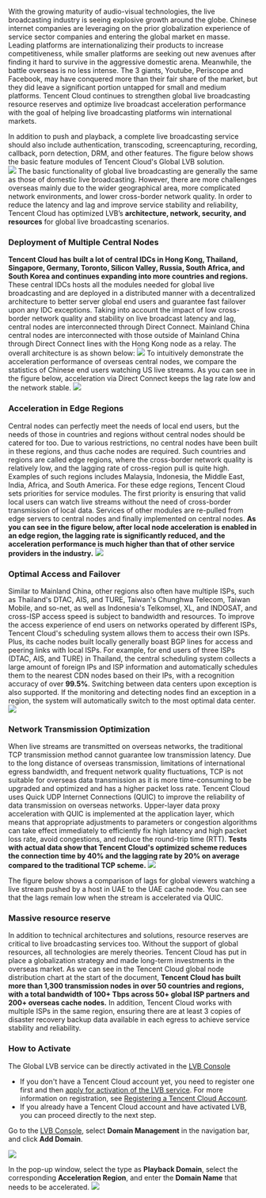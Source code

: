 With the growing maturity of audio-visual technologies, the live broadcasting industry is seeing explosive growth around the globe. Chinese internet companies are leveraging on the prior globalization experience of service sector companies and entering the global market en masse. Leading platforms are internationalizing their products to increase competitiveness, while smaller platforms are seeking out new avenues after finding it hard to survive in the aggressive domestic arena. Meanwhile, the battle overseas is no less intense. The 3 giants, Youtube, Periscope and Facebook, may have conquered more than their fair share of the market, but they did leave a significant portion untapped for small and medium platforms. Tencent Cloud continues to strengthen global live broadcasting resource reserves and optimize live broadcast acceleration performance with the goal of helping live broadcasting platforms win international markets. 

In addition to push and playback, a complete live broadcasting service should also include authentication, transcoding, screencapturing, recording, callback, porn detection, DRM, and other features. The figure below shows the basic feature modules of Tencent Cloud's Global LVB solution.  
![](https://main.qcloudimg.com/raw/057d12ecc304f5e64918536ff2871035.png)
The basic functionality of global live broadcasting are generally the same as those of domestic live broadcasting. However, there are more challenges overseas mainly due to the wider geographical area, more complicated network environments, and lower cross-border network quality. In order to reduce the latency and lag and improve service stability and reliability, Tencent Cloud has optimized LVB’s **architecture, network, security, and resources** for global live broadcasting scenarios.

### Deployment of Multiple Central Nodes
**Tencent Cloud has built a lot of central IDCs in Hong Kong, Thailand, Singapore, Germany, Toronto, Silicon Valley, Russia, South Africa, and South Korea and continues expanding into more countries and regions.** These central IDCs hosts all the modules needed for global live broadcasting and are deployed in a distributed manner with a decentralized architecture to better server global end users and guarantee fast failover upon any IDC exceptions. Taking into account the impact of low cross-border network quality and stability on live broadcast latency and lag, central nodes are interconnected through Direct Connect. Mainland China central nodes are interconnected with those outside of Mainland China through Direct Connect lines with the Hong Kong node as a relay. The overall architecture is as shown below:
![](https://main.qcloudimg.com/raw/db15dda3beb4c7015c5c9505e0164756.png)
To intuitively demonstrate the acceleration performance of overseas central nodes, we compare the statistics of Chinese end users watching US live streams. As you can see in the figure below, acceleration via Direct Connect keeps the lag rate low and the network stable.
![](https://main.qcloudimg.com/raw/4eedf1119b50fda15f83b0bafcbccf0d.png)

### Acceleration in Edge Regions
Central nodes can perfectly meet the needs of local end users, but the needs of those in countries and regions without central nodes should be catered for too. Due to various restrictions, no central nodes have been built in these regions, and thus cache nodes are required. Such countries and regions are called edge regions, where the cross-border network quality is relatively low, and the lagging rate of cross-region pull is quite high. Examples of such regions includes Malaysia, Indonesia, the Middle East, India, Africa, and South America. For these edge regions, Tencent Cloud sets priorities for service modules. The first priority is ensuring that valid local users can watch live streams without the need of cross-border transmission of local data. Services of other modules are re-pulled from edge servers to central nodes and finally implemented on central nodes. **As you can see in the figure below, after local node acceleration is enabled in an edge region, the lagging rate is significantly reduced, and the acceleration performance is much higher than that of other service providers in the industry.**
![](https://main.qcloudimg.com/raw/590d25023541030ee6266e862a75cc73.png)

### Optimal Access and Failover
Similar to Mainland China, other regions also often have multiple ISPs, such as Thailand's DTAC, AIS, and TURE, Taiwan's Chunghwa Telecom, Taiwan Mobile, and so-net, as well as Indonesia's Telkomsel, XL, and INDOSAT, and cross-ISP access speed is subject to bandwidth and resources. To improve the access experience of end users on networks operated by different ISPs, Tencent Cloud's scheduling system allows them to access their own ISPs. Plus, its cache nodes built locally generally boast BGP lines for access and peering links with local ISPs.
For example, for end users of three ISPs (DTAC, AIS, and TURE) in Thailand, the central scheduling system collects a large amount of foreign IPs and ISP information and automatically schedules them to the nearest CDN nodes based on their IPs, with a recognition accuracy of over **99.5%**. Switching between data centers upon exception is also supported. If the monitoring and detecting nodes find an exception in a region, the system will automatically switch to the most optimal data center.
![](https://main.qcloudimg.com/raw/15a22de69ef699430d53beaddac401aa.png)
### Network Transmission Optimization
When live streams are transmitted on overseas networks, the traditional TCP transmission method cannot guarantee low transmission latency. Due to the long distance of overseas transmission, limitations of international egress bandwidth, and frequent network quality fluctuations, TCP is not suitable for overseas data transmission as it is more time-consuming to be upgraded and optimized and has a higher packet loss rate. Tencent Cloud uses Quick UDP Internet Connections (QUIC) to improve the reliability of data transmission on overseas networks. Upper-layer data proxy acceleration with QUIC is implemented at the application layer, which means that appropriate adjustments to parameters or congestion algorithms can take effect immediately to efficiently fix high latency and high packet loss rate, avoid congestions, and reduce the round-trip time (RTT). **Tests with actual data show that Tencent Cloud's optimized scheme reduces the connection time by 40% and the lagging rate by 20% on average compared to the traditional TCP scheme.**
![](https://main.qcloudimg.com/raw/95c2367e21cbfea268617aff354d1b9d.png)

The figure below shows a comparison of lags for global viewers watching a live stream pushed by a host in UAE to the UAE cache node. You can see that the lags remain low when the stream is accelerated via QUIC.

### Massive resource reserve
In addition to technical architectures and solutions, resource reserves are critical to live broadcasting services too. Without the support of global resources, all technologies are merely theories. Tencent Cloud has put in place a globalization strategy and made long-term investments in the overseas market. As we can see in the Tencent Cloud global node distribution chart at the start of the document, **Tencent Cloud has built more than 1,300 transmission nodes in over 50 countries and regions, with a total bandwidth of 100+ Tbps across 50+ global ISP partners and 200+ overseas cache nodes.** In addition, Tencent Cloud works with multiple ISPs in the same region, ensuring there are at least 3 copies of disaster recovery backup data available in each egress to achieve service stability and reliability.

### How to Activate
The Global LVB service can be directly activated in the [LVB Console](https://console.cloud.tencent.com/live)
- If you don't have a Tencent Cloud account yet, you need to register one first and then [apply for activation of the LVB service](https://cloud.tencent.com/document/product/267/2819#.E5.BC.80.E9.80.9A.E8.A7.86.E9.A2.91.E7.9B.B4.E6.92.AD.E6.9C.8D.E5.8A.A1). For more information on registration, see [Registering a Tencent Cloud Account](https://cloud.tencent.com/document/product/378/9603).
- If you already have a Tencent Cloud account and have activated LVB, you can proceed directly to the next step.

Go to the [LVB Console](https://console.cloud.tencent.com/live), select **Domain Management** in the navigation bar, and click **Add Domain**.

![](https://main.qcloudimg.com/raw/8966d84b046460251f38b49927117826.png)

In the pop-up window, select the type as **Playback Domain**, select the corresponding **Acceleration Region**, and enter the **Domain Name** that needs to be accelerated.
![](https://main.qcloudimg.com/raw/1b9d8a49fd782d8569860903f6d09839.png)
